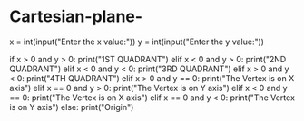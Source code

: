 # Cartesian-plane-
x = int(input("Enter the x value:"))
y = int(input("Enter the y value:"))

if x > 0 and y > 0:
	print("1ST QUADRANT")
elif x < 0 and y > 0:
	print("2ND QUADRANT")
elif x < 0 and y < 0:
	print("3RD QUADRANT")
elif x > 0 and y < 0:
	print("4TH QUADRANT")
elif x > 0 and y == 0:
	print("The Vertex is on X axis")
elif x == 0 and y > 0:
	print("The Vertex is on Y axis")
elif x < 0 and y == 0:
	print("The Vertex is on X axis")
elif x == 0 and y < 0:
	print("The Vertex is on Y axis")
else:
	print("Origin") 
